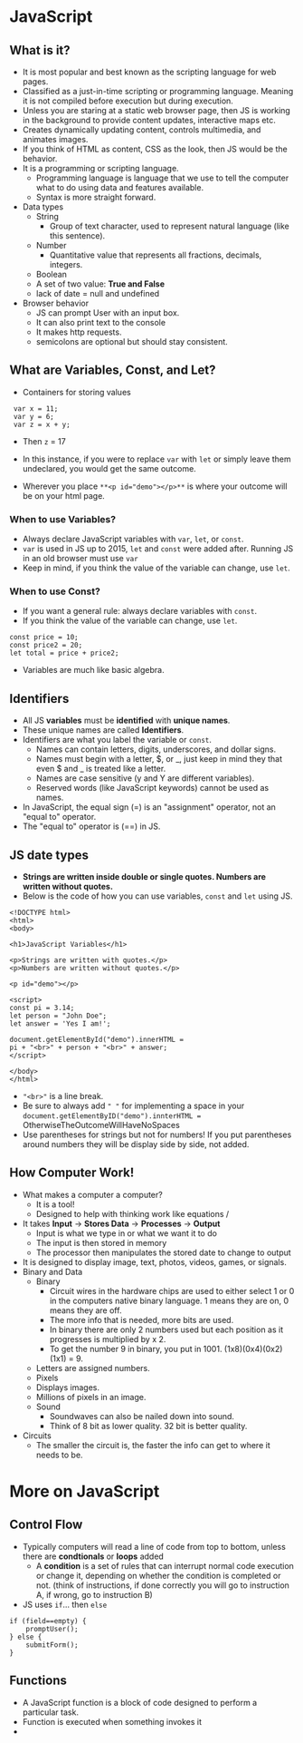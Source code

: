 # JavaScript

## What is it?

- It is most popular and best known as the scripting language for web pages.
- Classified as a just-in-time scripting or programming language. Meaning it is not compiled before execution but during execution. 
- Unless you are staring at a static web browser page, then JS is working in the background to provide content updates, interactive maps etc.
- Creates dynamically updating content, controls multimedia, and animates images.
- If you think of HTML as content, CSS as the look, then JS would be the behavior.
- It is a programming or scripting language. 
  - Programming language is language that we use to tell the computer what to do using data and features available.
  - Syntax is more straight forward.
- Data types
  - String
    - Group of text character, used to represent natural language (like this sentence).
  - Number
    - Quantitative value that represents all fractions, decimals, integers.
  - Boolean
   - A set of two value: **True and False**
  - lack of date = null and undefined
- Browser behavior
  - JS can prompt User with an input box.
  - It can also print text to the console
  - It makes http requests.
  - semicolons are optional but should stay consistent.

## What are Variables, Const, and Let?

- Containers for storing values
```
 var x = 11;
 var y = 6;
 var z = x + y;
 ```
- Then `z` = 17
- In this instance, if you were to replace `var` with `let` or simply leave them undeclared, you would get the same outcome.

- Wherever you place `**<p id="demo"></p>**` is where your outcome will be on your html page. 

### When to use Variables?

- Always declare JavaScript variables with `var`, `let`, or `const`.
- `var` is used in JS up to 2015, `let` and `const` were added after. Running JS in an old browser must use `var`
- Keep in mind, if you think the value of the variable can change, use `let`.

### When to use Const?

- If you want a general rule: always declare variables with `const`.
- If you think the value of the variable can change, use `let`.
``` 
const price = 10;
const price2 = 20;
let total = price + price2;
```
- Variables are much like basic algebra.

## Identifiers

- All JS **variables** must be **identified** with **unique names**.
- These unique names are called **Identifiers**.
- Identifiers are what you label the variable or `const`.
  - Names can contain letters, digits, underscores, and dollar signs.
  - Names must begin with a letter, $, or _, just keep in mind they that even $ and _ is treated like a letter.
  - Names are case sensitive (y and Y are different variables).
  - Reserved words (like JavaScript keywords) cannot be used as names.
- In JavaScript, the equal sign (=) is an "assignment" operator, not an "equal to" operator.
- The "equal to" operator is (==) in JS.

## JS date types

- **Strings are written inside double or single quotes. Numbers are written without quotes.**
- Below is the code of how you can use variables, `const` and `let` using JS. 
```
<!DOCTYPE html>
<html>
<body>

<h1>JavaScript Variables</h1>

<p>Strings are written with quotes.</p>
<p>Numbers are written without quotes.</p>

<p id="demo"></p>

<script>
const pi = 3.14;
let person = "John Doe";
let answer = 'Yes I am!';

document.getElementById("demo").innerHTML =
pi + "<br>" + person + "<br>" + answer;
</script>

</body>
</html>
```
- `"<br>"` is a line break.
- Be sure to always add `" "` for implementing a space in your `document.getElementByID("demo").innterHTML =` OtherwiseTheOutcomeWillHaveNoSpaces
- Use parentheses for strings but not for numbers! If you put parentheses around numbers they will be display side by side, not added.

## How Computer Work!
- What makes a computer a computer?
  - It is a tool!
  - Designed to help with thinking work like equations /
- It takes **Input** -> **Stores Data** -> **Processes** -> **Output**
  - Input is what we type in or what we want it to do
  - The input is then stored in memory
  - The processor then manipulates the stored date to change to output
- It is designed to display image, text, photos, videos, games, or signals.
- Binary and Data
  - Binary
    - Circuit wires in the hardware chips are used to either select 1 or 0 in the computers native binary language. 1 means they are on, 0 means they are off.
    - The more info that is needed, more bits are used.
    - In binary there are only 2 numbers used but each position as it progresses is multiplied by x 2.
    - To get the number 9 in binary, you put in 1001. (1x8)(0x4)(0x2)(1x1) = 9.
   - Letters are assigned numbers.
    - Pixels
    - Displays images.
    - Millions of pixels in an image.
  - Sound
    - Soundwaves can also be nailed down into sound.
    - Think of 8 bit as lower quality. 32 bit is better quality.
- Circuits
  - The smaller the circuit is, the faster the info can get to where it needs to be.


# More on JavaScript

## Control Flow

- Typically computers will read a line of code from top to bottom, unless there are **condtionals** or **loops** added
  - A **condition** is a set of rules that can interrupt normal code execution or change it, depending on whether the condition is completed or not. (think of instructions, if done correctly you will go to instruction A, if wrong, go to instruction B) 
- JS uses `if`... then `else`
```
if (field==empty) {
    promptUser();
} else {
    submitForm();
}
```
## Functions

- A JavaScript function is a block of code designed to perform a particular task.
- Function is executed when something invokes it
- 
  
  
  